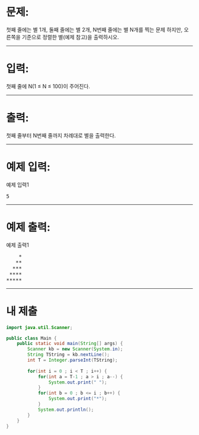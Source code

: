 # 문제: 
첫째 줄에는 별 1개, 둘째 줄에는 별 2개, N번째 줄에는 별 N개를 찍는 문제
하지만, 오른쪽을 기준으로 정렬한 별(예제 참고)을 출력하시오.

---
# 입력: 
첫째 줄에 N(1 ≤ N ≤ 100)이 주어진다.

---
# 출력: 
첫째 줄부터 N번째 줄까지 차례대로 별을 출력한다.

---
# 예제 입력:

예제 입력1
<pre>
5
</pre>

---
# 예제 출력:

예제 출력1
<pre>
    *
   **
  ***
 ****
*****
</pre>

---
# 내 제출
~~~java
import java.util.Scanner;

public class Main {
	public static void main(String[] args) {
		Scanner kb = new Scanner(System.in);
		String TString = kb.nextLine();
		int T = Integer.parseInt(TString);
		
		for(int i = 0 ; i < T ; i++) {
			for(int a = T-1 ; a > i ; a--) {
				System.out.print(" ");
			}
			for(int b = 0 ; b <= i ; b++) {
				System.out.print("*");
			}
			System.out.println();
		}
	}
}
~~~
